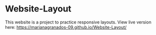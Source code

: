 # Website-Layout
This website is a project to practice responsive layouts. View live version here: https://marianagranados-09.github.io/Website-Layout/
